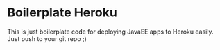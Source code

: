 # Boilerplate Heroku
This is just boilerplate code for deploying JavaEE apps to Heroku easily. Just push to your git repo ;)

